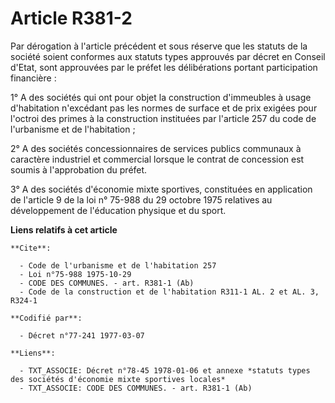 # Article R381-2

Par dérogation à l'article précédent et sous réserve que les statuts de la société soient conformes aux statuts types
approuvés par décret en Conseil d'Etat, sont approuvées par le préfet les délibérations portant participation financière :

1° A des sociétés qui ont pour objet la construction d'immeubles à usage d'habitation n'excédant pas les normes de surface et
de prix exigées pour l'octroi des primes à la construction instituées par l'article 257 du code de l'urbanisme et de
l'habitation ;

2° A des sociétés concessionnaires de services publics communaux à caractère industriel et commercial lorsque le contrat de
concession est soumis à l'approbation du préfet.

3° A des sociétés d'économie mixte sportives, constituées en application de l'article 9 de la loi n° 75-988 du 29 octobre
1975 relatives au développement de l'éducation physique et du sport.

**Liens relatifs à cet article**

	**Cite**:

	  - Code de l'urbanisme et de l'habitation 257
	  - Loi n°75-988 1975-10-29
	  - CODE DES COMMUNES. - art. R381-1 (Ab)
	  - Code de la construction et de l'habitation R311-1 AL. 2 et AL. 3, R324-1

	**Codifié par**:

	  - Décret n°77-241 1977-03-07

	**Liens**:

	  - TXT_ASSOCIE: Décret n°78-45 1978-01-06 et annexe *statuts types des sociétés d'économie mixte sportives locales*
	  - TXT_ASSOCIE: CODE DES COMMUNES. - art. R381-1 (Ab)
